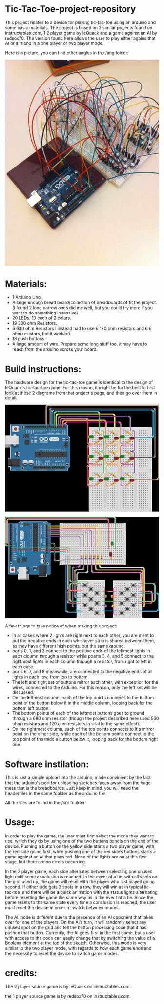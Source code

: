 # Tic-Tac-Toe-project-repository

This project relates to a device for playing tic-tac-toe using an arduino and some basic materials. The project is based on 2 similar projects found on instructables.com, 1 2 player game by leQuack and a game against an AI by redsox70. The version found here allows the user to play either agains that AI or a friend in a one player or two player mode.

Here is a picture, you can find other angles in the /img folder:

![Project Image](/img/IMG_0228.JPG)

# Materials:
- 1 Arduino Uno.
- A large enough bread board/collection of breadboards of fit the project. (I found 2 long narrow ones did me well, but you could try more if you want to do something imressive)
- 20 LEDs, 10 each of 2 colors.
- 19 330 ohm Resistors.
- 6 680 ohm Resistors I instead had to use 6 120 ohm resistors and 6 6 ohm resistors, but it worked).
- 18 push buttons.
- A large amount of wire. Prepare some long stuff too, it may have to reach from the arduino across your board.

# Build instructions:

The hardware design for the tic-tac-toe game is identical to the design of leQuack's tic-tac-toe game. For this reason, it might be for the best to first look at these 2 diagrams from that project's page, and then go over them in detail.

![Light Diagram](/img/FKJG65ZIY0FURS2_MEDIUM.jpg )

![Button Diagram](/img/FZ15E1KIY0FURQC_MEDIUM.jpg  )

A few things to take notice of when making this project:
- in all cases where 2 lights are right next to each other, you are ment to put the negative ends in each whichever strip is shared between them, as they have different high points, but the same ground.
- ports 0, 1, and 2 connect to the positive ends of the leftmost lights in each cloumn through a resistor while poarts 3, 4, and 5 connect to the rightmost lights in each column through a resistor, from right to left in each case.
- ports 6, 7, and 8 meanwhile, are connected to the negative ends of all lights in each row, from top to bottom.
- The left and right set of buttons mirror each other, with exception for the wires, connected to the Arduino. For this reason, only the left set will be discussed.
- On the leftmost column, each of the top points connects to the bottom point of the button bolow it in the middle column, looping back for the bottom left button.
- The bottom points of each of the leftmost buttons goes to ground through a 680 ohm resistor (though the project described here used 560 ohm resistors and 120 ohm resistors in srial to the same effect).
- On the rightmost column, each of the top points connects to it's mirror point on the other side, while each of the bottom points connect to the top point of the middle button below it, looping back for the bottom right one.

# Software instilation:

This is just a simple upload into the arduino, made convinient by the fact that the arduino's port for upleading sketches faces away from the huge mess that is the breadboards. Just keep in mind, you will need the headerfiles in the same foalder as the arduino file.

All the files are found in the /src foulder. 

# Usage:

In order to play the
game, the user must first select the mode they want to use, which they do by
using one of the two buttons panels on the end of the device. Pushing a button
on the yellow side starts a two player game, with the red side going first,
while pushing one of the red side’s buttons starts a game against an AI that
plays red. None of the lights are on at this first stage, but there are no
errors occurring.

In the 2 player game, each side alternates between
selecting one unused light until some conclusion is reached. In the event of a
tie, with all spots on the grid used up, the game will reset with the player
who last played going second. If either side gets 3 spots in a row, they will
win as in typical tic-tac-toe, and there will be a quick animation with the
status lights alternating before resetting the game the same way as in the
event of a tie. Since the game resets to the same state every time a conclusion
is reached, the user must reset the device in order to switch between modes.

The AI mode is different due to the presence of an AI
opponent that takes over for one of the players. On the AI’s turn, it will
randomly select any unused spot on the grid and tell the button processing code
that it has pushed that button. Currently, the AI goes first in the first game,
but a user with access to the code can easily change that by switching the
value of a Boolean element at the top of the sketch. Otherwise, this mode is
very similar to the two player mode, with regards to how each game ends and the
necessity to reset the device to switch game modes.

# credits:

The 2 player source game is by leQuack on instructables.com.

the 1 player source game is by redsox70 on instructables.com.
